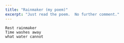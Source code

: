 ```yaml
---
title: "Rainmaker (my poem)"
excerpt: "Just read the poem.  No further comment."
---
```


```
Rest rainmaker
Time washes away
what water cannot
```
